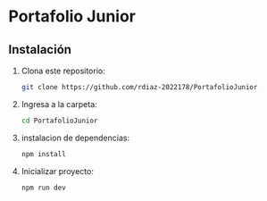 # Portafolio Junior

## Instalación

1. Clona este repositorio:
   ```bash
   git clone https://github.com/rdiaz-2022178/PortafolioJunior


2. Ingresa a la carpeta:
   ```bash
   cd PortafolioJunior


3. instalacion de dependencias:
   ```bash
   npm install

3. Inicializar proyecto:
   ```bash
   npm run dev